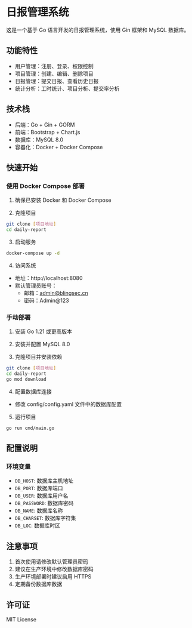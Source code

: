 # 日报管理系统

这是一个基于 Go 语言开发的日报管理系统，使用 Gin 框架和 MySQL 数据库。

## 功能特性

- 用户管理：注册、登录、权限控制
- 项目管理：创建、编辑、删除项目
- 日报管理：提交日报、查看历史日报
- 统计分析：工时统计、项目分析、提交率分析

## 技术栈

- 后端：Go + Gin + GORM
- 前端：Bootstrap + Chart.js
- 数据库：MySQL 8.0
- 容器化：Docker + Docker Compose

## 快速开始

### 使用 Docker Compose 部署

1. 确保已安装 Docker 和 Docker Compose

2. 克隆项目
```bash
git clone [项目地址]
cd daily-report
```

3. 启动服务
```bash
docker-compose up -d
```

4. 访问系统
- 地址：http://localhost:8080
- 默认管理员账号：
  - 邮箱：admin@blingsec.cn
  - 密码：Admin@123

### 手动部署

1. 安装 Go 1.21 或更高版本

2. 安装并配置 MySQL 8.0

3. 克隆项目并安装依赖
```bash
git clone [项目地址]
cd daily-report
go mod download
```

4. 配置数据库连接
- 修改 config/config.yaml 文件中的数据库配置

5. 运行项目
```bash
go run cmd/main.go
```

## 配置说明

### 环境变量

- `DB_HOST`: 数据库主机地址
- `DB_PORT`: 数据库端口
- `DB_USER`: 数据库用户名
- `DB_PASSWORD`: 数据库密码
- `DB_NAME`: 数据库名称
- `DB_CHARSET`: 数据库字符集
- `DB_LOC`: 数据库时区

## 注意事项

1. 首次使用请修改默认管理员密码
2. 建议在生产环境中修改数据库密码
3. 生产环境部署时建议启用 HTTPS
4. 定期备份数据库数据

## 许可证

MIT License 